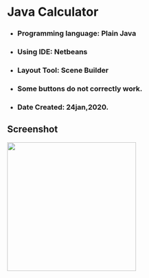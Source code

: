# Java Calculator
- ### Programming language: Plain Java
- ### Using IDE: Netbeans
- ### Layout Tool: Scene Builder
- ### Some buttons do not correctly work.
- ### Date Created: 24jan,2020.


## Screenshot
<img width="300px" src="https://raw.githubusercontent.com/ShahriarShafin/java_calculator/master/calculator.png">
                                  
                                   
